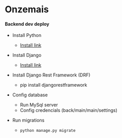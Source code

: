 # Onzemais

#### Backend dev deploy

- Install Python

  - [Install link](https://www.python.org/downloads/)

- Install Django

  - [Install link](https://www.djangoproject.com/download/)

- Install Django Rest Framework (DRF)

  - pip install djangorestframework

- Config database

  - Run MySql server
  - Config credencials (back/main/main/settings)

- Run migrations
  - `python manage.py migrate`
